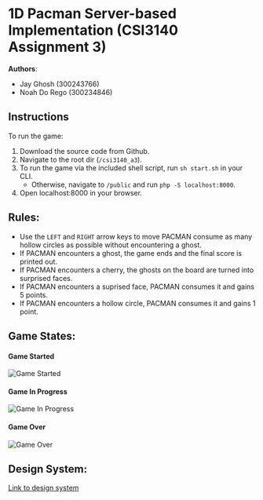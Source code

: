 # 1D Pacman Server-based Implementation (CSI3140 Assignment 3)

**Authors**:

- Jay Ghosh (300243766)
- Noah Do Rego (300234846)

## Instructions

To run the game:

1. Download the source code from Github.
2. Navigate to the root dir (`/csi3140_a3`).
3. To run the game via the included shell script, run `sh start.sh` in your CLI.
   - Otherwise, navigate to `/public` and run `php -S localhost:8000`.
4. Open localhost:8000 in your browser.

## Rules:

- Use the `LEFT` and `RIGHT` arrow keys to move PACMAN consume as many hollow circles as possible without encountering a ghost.
- If PACMAN encounters a ghost, the game ends and the final score is printed out.
- If PACMAN encounters a cherry, the ghosts on the board are turned into surprised faces.
- If PACMAN encounters a suprised face, PACMAN consumes it and gains 5 points.
- If PACMAN encounters a hollow circle, PACMAN consumes it and gains 1 point.

## Game States:

#### Game Started

![Game Started](docs/design_system/images/game_started.png "State 1: Game Started")

#### Game In Progress

![Game In Progress](docs/design_system/images/game_in_progress.png "State 2: Game In Progress")

#### Game Over

![Game Over](docs/design_system/images/game_finished.png "State 2: Game Finished")

## Design System:

[Link to design system](docs/design_system.md)

